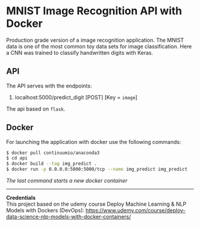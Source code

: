 # MNIST Image Recognition API with Docker
Production grade version of a image recognition application. The MNIST data is one of the most common toy data sets for image classification. Here a CNN was trained to classify handwritten digits with Keras.


## API
The API serves with the endpoints:
 1. localhost:5000/predict_digit [POST] [Key = `image`]

The api based on `flask`. 

## Docker
For launching the application  with docker use the following commands:

```bash
$ docker pull continuumio/anaconda3     
$ cd api   
$ docker build --tag img_predict . 
$ docker run -p 0.0.0.0:5000:5000/tcp --name img_predict img_predict 
```
*The last command starts a new docker container*


***
**Credentials**  
This project based on the udemy course Deploy Machine Learning & NLP Models with Dockers (DevOps): https://www.udemy.com/course/deploy-data-science-nlp-models-with-docker-containers/
